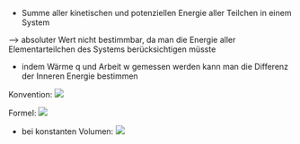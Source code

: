 - Summe aller kinetischen und potenziellen Energie aller Teilchen in einem System

--> absoluter Wert nicht bestimmbar, da man die Energie aller Elementarteilchen des Systems berücksichtigen müsste


- indem Wärme q und Arbeit w gemessen werden kann man die Differenz der Inneren Energie bestimmen

Konvention:
![](Pasted%20image%2020240503163543.png)

Formel:
![](Pasted%20image%2020240503163557.png)

- bei konstanten Volumen:
![](Pasted%20image%2020240503163715.png)
